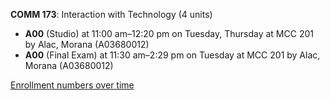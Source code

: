 **COMM 173**: Interaction with Technology (4 units)

- **A00** (Studio) at 11:00 am–12:20 pm on Tuesday, Thursday at MCC 201 by Alac, Morana (A03680012)
- **A00** (Final Exam) at 11:30 am–2:29 pm on Tuesday at MCC 201 by Alac, Morana (A03680012)

[Enrollment numbers over time](./COMM173.tsv)
